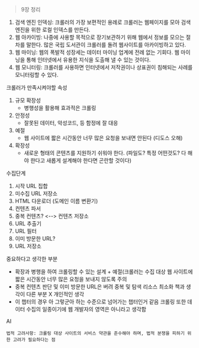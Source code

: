 > 9장 정리
1. 검색 엔진 인덱싱: 크롤러의 가장 보편적인 용례로 크롤러는 웹페이지를 모아 검색 엔진을 위한 로컬 인덱스를 만든다.
2. 웹 아카이빙: 나중에 사용할 목적으로 장기보관하기 위해 웹에서 정보를 모으는 절차를 말한다. 많은 국립 도서관이 크롤러를 돌려 웹사이트를 아카이빙하고 있다.
3. 웹 마이닝: 웹의 폭발적 성장세는 데이터 마이닝 업계에 전례 없는 기회다. 웹 마이닝을 통해 인터넷에서 유용한 지식을 도출해 낼 수 있는 것이다.
4. 웹 모니터링: 크롤러를 사용하면 인터넷에서 저작권이나 상표권이 침해되는 사례를 모니터링할 수 있다.

크롤러가 만족시켜야할 속성
1. 규모 확장성
    - 병행성을 활용해 효과적은 크롤링
2. 안정성
    - 잘못된 데이터, 악성코드, 등 함정에 잘 대응
3. 예절
    - 웹 사이트에 짧은 시간동안 너무 많은 요청을 보내면 안된다 (디도스 오해)
4. 확장성
    - 새로운 형태의 콘텐츠를 지원하기 쉬워야 한다. (파일도? 특정 어떤것도? 다 해야 한다고 새롭게 설계해야 한다면 곤란할 것이다)

수집단계
1. 시작 URL 집합
2. 미수집 URL 저장소
3. HTML 다운로더 (도메인 이름 변환기)
4. 컨텐츠 파서
5. 중복 컨텐츠? <--> 컨텐츠 저장소
6. URL 추출기
7. URL 필터
8. 이미 방문한 URL?
10. URL 저장소

중요하다고 생각한 부분
- 확장과 병행을 하여 크롤링할 수 있는 설계 + 예절(크롤러는 수집 대상 웹 사이트에 짧은 시간동안 너무 많은 요청을 보내지 않도록 주의
- 중복 컨텐츠 판단 및 이미 방문한 URL은 버려 중복 및 탐색 리소스 최소화
  책과 생각이 다른 부분
  X
  개인적인 생각
- 이 챕터의 경우 아 그렇군아 하는 수준으로 넘어가는 챕터인거 같음 크롤링 또한 데이터 수집의 일종이기에 웹 개발자의 영역은 아니라고 생각함

AI
```
법적 고려사항: 크롤링 대상 사이트의 서비스 약관을 준수해야 하며, 법적 분쟁을 피하기 위한 고려가 필요하다는 점
```
